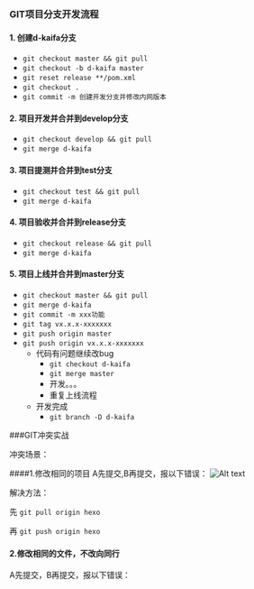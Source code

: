 ### GIT项目分支开发流程
#### 1. 创建d-kaifa分支
* `git checkout master && git pull`
* `git checkout -b d-kaifa master`
* `git reset release **/pom.xml`
* `git checkout .`
* `git commit -m 创建开发分支并修改内网版本`

#### 2. 项目开发并合并到develop分支

* `git checkout develop && git pull`
* `git merge d-kaifa`

#### 3. 项目提测并合并到test分支

* `git checkout test && git pull`
* `git merge d-kaifa`

#### 4. 项目验收并合并到release分支

* `git checkout release && git pull`
* `git merge d-kaifa`


#### 5. 项目上线并合并到master分支

* `git checkout master && git pull`
* `git merge d-kaifa `
* `git commit -m xxx功能`
* `git tag vx.x.x-xxxxxxx`
* `git push origin master`
* `git push origin vx.x.x-xxxxxxx`
    * 代码有问题继续改bug
        * `git checkout d-kaifa`
        * `git merge master`
        * 开发。。。
        * 重复上线流程
    * 开发完成
        * `git branch -D d-kaifa`




###GIT冲突实战

冲突场景：

####1.修改相同的项目
A先提交,B再提交，报以下错误：
![Alt text](/image/push-conflict.png)

解决方法：

先   `git pull origin hexo`

再   `git push origin hexo`

#### 2.修改相同的文件，不改向同行

A先提交，B再提交，报以下错误：


